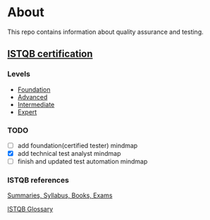 # About

This repo contains information about quality assurance and testing.

## [ISTQB certification](http://www.istqb.org)


### Levels
- [Foundation](istqb/foundation)
- [Advanced](istqb/advanced)
- [Intermediate](istqb/intermediate)
- [Expert](istqb/expert)

### TODO
- [ ] add foundation(certified tester) mindmap
- [x] add technical test analyst mindmap
- [ ] finish and updated test automation mindmap

### ISTQB references

[Summaries, Syllabus, Books, Exams](http://www.istqb.org/downloads.html)

[ISTQB Glossary](http://astqb.org/glossary/)
